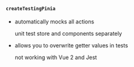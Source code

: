 #### `createTestingPinia`

- automatically mocks all actions

    unit test store and components separately

- allows you to overwrite getter values in tests

    not working with Vue 2 and Jest
